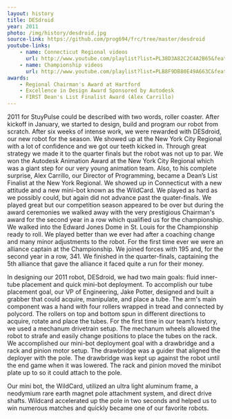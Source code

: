 ```yaml
---
layout: history
title: DESdroid
year: 2011
photo: /img/history/desdroid.jpg
source-link: https://github.com/prog694/frc/tree/master/desdroid
youtube-links:
    - name: Connecticut Regional videos
      url: http://www.youtube.com/playlist?list=PL38D3A82C2C4A2B65&feature=plcp
    - name: Championship videos
      url: http://www.youtube.com/playlist?list=PLB8F9DB80E49A663C&feature=plcp
awards:
    - Regional Chairman's Award at Hartford
    - Excellence in Design Award Sponsored by Autodesk
    - FIRST Dean's List Finalist Award (Alex Carrillo)
---
```

2011 for StuyPulse could be described with two words, roller coaster. After kickoff in January, we started to design, build and program our robot from scratch. After six weeks of intense work, we were rewarded with DESdroid, our new robot for the season. We showed up at the New York City Regional with a lot of confidence and we got our teeth kicked in. Through great strategy we made it to the quarter finals but the robot was not up to par. We won the Autodesk Animation Award at the New York City Regional which was a giant step for our very young animation team. Also, to his complete surprise, Alex Carrillo, our Director of Programming, became a Dean’s List Finalist at the New York Regional. We showed up in Connecticut with a new attitude and a new mini-bot known as the WildCard. We played as hard as we possibly could, but again did not advance past the quater-finals. We played great but our competition season appeared to be over but during the award ceremonies we walked away with the very prestigious Chairman's award for the second year in a row which qualified us for the championship. We walked into the Edward Jones Dome in St. Louis for the Championship ready to roll. We played better than we ever had after a coaching change and many minor adjustments to the robot. For the first time ever we were an alliance captain at the Championship. We joined forces with 195 and, for the second year in a row, 341. We finished in the quarter-finals, captaining the 5th alliance that gave the alliance it faced quite a run for their money.

In designing our 2011 robot, DESdroid, we had two main goals: fluid inner-tube placement and quick mini-bot deployment. To accomplish our tube placement goal, our VP of Engineering, Jake Potter, designed and built a grabber that could acquire, manipulate, and place a tube. The arm's main component was a hand with four rollers wrapped in tread and connected by polycord. The rollers on top and bottom spun in different directions to acquire, rotate and place the tubes. For the first time in our team’s history, we used a mechanum drivetrain setup. The mechanum wheels allowed the robot to strafe and easily change positions to place the tubes on the rack. We accomplished our mini-bot deployment goal with a drawbridge and a rack and pinion motor setup. The drawbridge was a guider that aligned the deployer with the pole. The drawbridge was kept up against the robot until the end game when it was lowered. The rack and pinion moved the minibot plate up to so it could attach to the pole.

Our mini bot, the WildCard, utilized an ultra light aluminum frame, a neodymium rare earth magnet pole attachment system, and direct drive shafts. Wildcard accelerated up the pole in two seconds and helped us to win numerous matches and quickly became one of our favorite robots.
